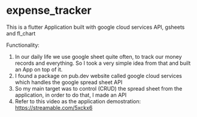 # expense_tracker
This is a flutter Application built with google cloud services API, gsheets and fl_chart 



Functionality:

1. In our daily life we use google sheet quite often, to track our money records and everything. So I took a very simple idea from that and built an App on top of it.
2. I found a package on pub.dev website called google cloud services which handles the google spread sheet API
3. So my main target was to control (CRUD) the spread sheet from the application, in order to do that, I made an API
4. Refer to this video as the application demostration: https://streamable.com/5xckx6
